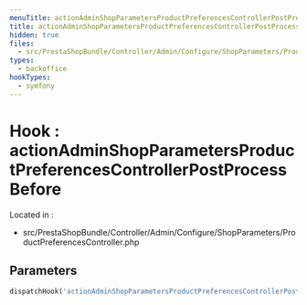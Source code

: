 ```yaml
---
menuTitle: actionAdminShopParametersProductPreferencesControllerPostProcessBefore
title: actionAdminShopParametersProductPreferencesControllerPostProcessBefore
hidden: true
files:
  - src/PrestaShopBundle/Controller/Admin/Configure/ShopParameters/ProductPreferencesController.php
types:
  - backoffice
hookTypes:
  - symfony
---
```


# Hook : actionAdminShopParametersProductPreferencesControllerPostProcessBefore

Located in :

  - src/PrestaShopBundle/Controller/Admin/Configure/ShopParameters/ProductPreferencesController.php

## Parameters

```php
dispatchHook('actionAdminShopParametersProductPreferencesControllerPostProcessBefore', ['controller' => $this]);
```